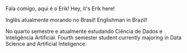 Fala comigo, aqui é o Erik!
Hey, it's Erik here!

Inglês atualmente morando no Brasil!
Englishman in Brazil!

No quarto semestre e atualmente estudando Ciência de Dados e Inteligência Artificial.
Fourth semester student currently majoring in Data Science and Artificial Inteligence.

<!---
erikhenzdias/erikhenzdias is a ✨ special ✨ repository because its `README.md` (this file) appears on your GitHub profile.
You can click the Preview link to take a look at your changes.
--->
